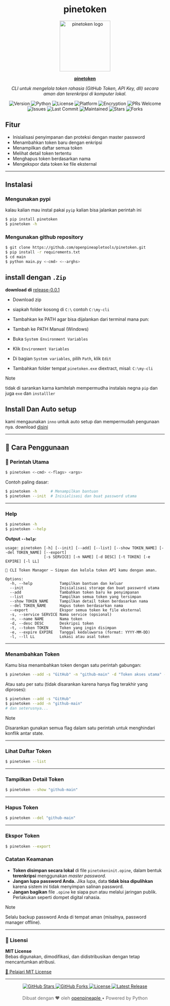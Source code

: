 <h1 align="center">pinetoken </h1>

<div align="center">
  <a href="https://github.com/openpineapletools/pinetoken" target="_blank">
    <img src="./src/img/pinetoken.png" alt="pinetoken logo" width="160" />
    <p><strong>pinetoken</strong></p>
  </a>

</div>

<p align="center">
  <i>CLI untuk mengelola token rahasia (GitHub Token, API Key, dll) secara aman dan terenkripsi di komputer lokal.</i>
</p>

<p align="center">
  <img src="https://img.shields.io/badge/version-1.0.0-blue.svg" alt="Version"/>
  <img src="https://img.shields.io/badge/python-3.9%2B-blue.svg" alt="Python"/>
  <img src="https://img.shields.io/github/license/openpineapletools/pinetoken.svg" alt="License"/>
  <img src="https://img.shields.io/badge/platform-Windows%20%7C%20Linux%20%7C%20macOS-lightgrey" alt="Platform"/>
  <img src="https://img.shields.io/badge/encryption-AES256-green" alt="Encryption"/>
  <img src="https://img.shields.io/badge/PRs-welcome-brightgreen.svg" alt="PRs Welcome"/>
  <img src="https://img.shields.io/github/issues/openpineapletools/pinetoken.svg" alt="Issues"/>
  <img src="https://img.shields.io/github/last-commit/openpineapletools/pinetoken.svg" alt="Last Commit"/>
  <img src="https://img.shields.io/maintenance/yes/2025.svg" alt="Maintained"/>
  <img src="https://img.shields.io/github/stars/openpineapletools/pinetoken.svg?style=social" alt="Stars"/>
  <img src="https://img.shields.io/github/forks/openpineapletools/pinetoken.svg?style=social" alt="Forks"/>
</p>


## Fitur

- Inisialisasi penyimpanan dan proteksi dengan master password
- Menambahkan token baru dengan enkripsi
- Menampilkan daftar semua token
- Melihat detail token tertentu
- Menghapus token berdasarkan nama
- Mengekspor data token ke file eksternal

---

## Instalasi

### Mengunakan pypi
kalau kalian mau instal pakai `pyip` kalian bisa jalankan perintah ini 

```bash
$ pip install pinetoken
$ pinetoken -h
```

### Mengunakan github repository

```bash
$ git clone https://github.com/openpineapletools/pinetoken.git
$ pip install -r requirements.txt
$ cd main
$ python main.py <-cmd> <--arghs>
```

## install dengan `.Zip`
**download** **di** [release-0.0.1](./release/pinetoken-v0.0.1.zip)
- Download zip
- siapkah folder kosong di `C:\` contoh `C:\my-cli`
- Tambahkan ke PATH agar bisa dijalankan dari terminal mana pun:

- Tambah ke PATH Manual (Windows)
- Buka `System Environment Variables`
- Klik `Environment Variables`
- Di bagian `System variables`, pilih `Path`, klik `Edit`
- Tambahkan folder tempat `pinetoken.exe` diextract, misal: `C:\my-cli`

>[!NOTE]
>tidak di sarankan karna kamitelah mempermudha instalais negna `pip` dan juga `exe` dan `installler`

## Install Dan Auto setup

kami mengaunakan `inno` untuk auto setup dan mempermudah pengunaan nya. download [disini]()

---

## 📘 Cara Penggunaan

### 🔹 Perintah Utama

```bash
$ pinetoken <-cmd> <-flags> <args>
```

Contoh paling dasar:
```bash
$ pinetoken -h      # Menampilkan bantuan
$ pinetoken --init  # Inisialisasi dan buat password utama
```

---

### Help
```bash
$ pinetoken -h     
$ pinetoken --help
```

**Output `--help`:**
```
usage: pinetoken [-h] [--init] [--add] [--list] [--show TOKEN_NAME] [--del TOKEN_NAME] [--export]
                 [-s SERVICE] [-n NAME] [-d DESC] [-t TOKEN] [-e EXPIRE] [-l LL]

🔐 CLI Token Manager – Simpan dan kelola token API kamu dengan aman.

Options:
  -h, --help            Tampilkan bantuan dan keluar
  --init                Inisialisasi storage dan buat password utama
  --add                 Tambahkan token baru ke penyimpanan
  --list                Tampilkan semua token yang tersimpan
  --show TOKEN_NAME     Tampilkan detail token berdasarkan nama
  --del TOKEN_NAME      Hapus token berdasarkan nama
  --export              Ekspor semua token ke file eksternal
  -s, --service SERVICE Nama service (opsional)
  -n, --name NAME       Nama token
  -d, --desc DESC       Deskripsi token
  -t, --token TOKEN     Token yang ingin disimpan
  -e, --expire EXPIRE   Tanggal kedaluwarsa (format: YYYY-MM-DD)
  -l, --ll LL           Lokasi atau asal token
```

---

### Menambahkan Token

Kamu bisa menambahkan token dengan satu perintah gabungan:

```bash
$ pinetoken --add -s "GitHub" -n "github-main" -d "Token akses utama" -t "ghp_xxx" -e "2025-12-31" -l "PC kantor"
```

Atau satu per satu (tidak disarankan karena hanya flag terakhir yang diproses):

```bash
$ pinetoken --add -s "GitHub"
$ pinetoken --add -n "github-main"
# dan seterusnya...
```
>[!NOTE]
>Disarankan gunakan semua flag dalam satu perintah untuk menghindari konflik antar state.

---

### Lihat Daftar Token
```bash
$ pinetoken --list
```

---

### Tampilkan Detail Token
```bash
$ pinetoken --show "github-main"
```

---

### Hapus Token
```bash
$ pinetoken --del "github-main"
```

---

### Ekspor Token
```bash
$ pinetoken --export
```

###  Catatan Keamanan

-  **Token disimpan secara lokal** di file `pinetokeninit.opine`, dalam bentuk **terenkripsi** menggunakan _master password_.
-  **Jangan lupa password Anda.** Jika lupa, data **tidak bisa dipulihkan** karena sistem ini tidak menyimpan salinan password.
-  **Jangan bagikan** file `.opine` ke siapa pun atau melalui jaringan publik. Perlakukan seperti dompet digital rahasia.
>[!NOTE]
>Selalu backup password Anda di tempat aman (misalnya, password manager offline).

---

### 📄 Lisensi

**MIT License**  
Bebas digunakan, dimodifikasi, dan didistribusikan dengan tetap mencantumkan atribusi.

[📜 Pelajari MIT License](https://opensource.org/licenses/MIT)

---
<div align="center">

  <a href="https://github.com/openpineapletools/pinetoken" target="_blank">
    <img src="https://img.shields.io/github/stars/openpineapletools/pinetoken?style=social" alt="GitHub Stars">
  </a>
  <a href="https://github.com/openpineapletools/pinetoken" target="_blank">
    <img src="https://img.shields.io/github/forks/openpineapletools/pinetoken?style=social" alt="GitHub Forks">
  </a>
  <a href="https://github.com/openpineapletools/pinetoken/blob/main/LICENSE" target="_blank">
    <img src="https://img.shields.io/github/license/openpineapletools/pinetoken?color=blue" alt="License">
  </a>
  <a href="https://github.com/openpineapletools/pinetoken/releases" target="_blank">
    <img src="https://img.shields.io/github/v/release/openpineapletools/pinetoken?label=release" alt="Latest Release">
  </a>

  <p style="margin-top: 20px; font-size: 0.9rem; color: #666;">
    Dibuat dengan ❤️ oleh <a href="https://github.com/openpineapletools" target="_blank">openpineaple </a> • Powered by Python
  </p>

</div>
